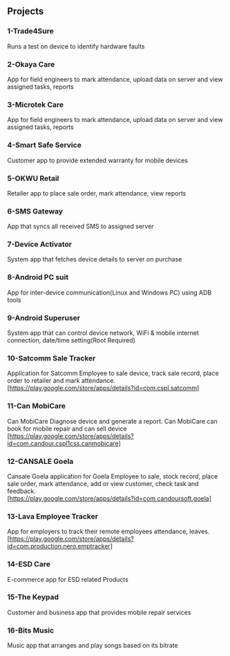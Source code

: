 ## Projects
### **1-Trade4Sure<br />**
Runs a test on device to identify hardware faults<br />
### **2-Okaya Care<br />**
App for field engineers to mark attendance, upload data on server and view assigned tasks, reports<br/>
### **3-Microtek Care<br />**
App for field engineers to mark attendance, upload data on server and view assigned tasks, reports<br/>
### **4-Smart Safe Service<br />**
Customer app to provide extended warranty for mobile devices<br />
### **5-OKWU Retail<br />**
Retailer app to place sale order, mark attendance, view reports<br />
### **6-SMS Gateway<br />**
App that syncs all received SMS to assigned server<br />
### **7-Device Activator<br />**
System app that fetches device details to server on purchase <br/>
### **8-Android PC suit<br />**
App for inter-device communication(Linux and Windows PC) using ADB tools<br />
### **9-Android Superuser<br />**
System app that can control device network, WiFi & mobile internet connection, date/time setting(Root Required)<br/>
### **10-Satcomm Sale Tracker<br />**
Application for Satcomm Employee to sale device, track sale record, place order to retailer and mark attendance.<br/>
[https://play.google.com/store/apps/details?id=com.cspl.satcomm]<br/>
### **11-Can MobiCare<br />**
Can MobiCare Diagnose device and generate a report. Can MobiCare can book for mobile repair and can sell device<br/>
[https://play.google.com/store/apps/details?id=com.candour.cspl1css.canmobicare]<br/>
### **12-CANSALE Goela<br />**
Cansale Goela application for Goela Employee to sale, stock record, place sale order, mark attendance, add or view customer, check task and feedback.<br/>
[https://play.google.com/store/apps/details?id=com.candoursoft.goela]<br/>
### **13-Lava Employee Tracker<br />**
App for employers to track their remote employees attendance, leaves.<br/>
[https://play.google.com/store/apps/details?id=com.production.nero.emptracker]<br/>
### **14-ESD Care<br />**
E-commerce app for ESD related Products
### **15-The Keypad<br />**
Customer and business app that provides mobile repair services
### **16-Bits Music<br />**
Music app that arranges and play songs based on its bitrate


